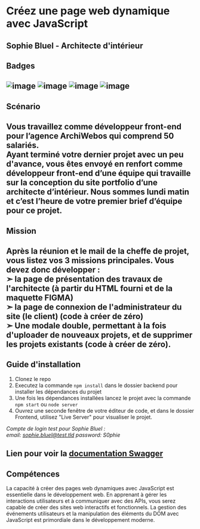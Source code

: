 # Créez une page web dynamique avec JavaScript
Sophie Bluel - Architecte d'intérieur
----
## Badges
![image](https://img.shields.io/badge/HTML5-E34F26?style=for-the-badge&logo=html5&logoColor=white)
![image](https://img.shields.io/badge/CSS3-1572B6?style=for-the-badge&logo=css3&logoColor=white)
![image](https://img.shields.io/badge/JavaScript-323330?style=for-the-badge&logo=javascript&logoColor=F7DF1E)
![image](https://img.shields.io/badge/Node.js-339933?style=for-the-badge&logo=nodedotjs&logoColor=white)
----
## Scénario
Vous travaillez comme développeur front-end pour l’agence ArchiWebos qui comprend 50 salariés.  
Ayant terminé votre dernier projet avec un peu d'avance, vous êtes envoyé en renfort comme développeur front-end d’une équipe qui travaille sur la conception du site portfolio d’une architecte d’intérieur. Nous sommes lundi matin et c’est l’heure de votre premier brief d’équipe pour ce projet.
----  
## Mission
Après la réunion et le mail de la cheffe de projet, vous listez vos 3 missions principales. Vous devez donc développer :  
  ➣ la page de présentation des travaux de l'architecte (à partir du HTML fourni et de la maquette FIGMA)  
  ➣ la page de connexion de l'administrateur du site (le client) (code à créer de zéro)  
  ➣ Une  modale double, permettant à la fois d'uploader de nouveaux projets, et de supprimer les projets existants (code à créer de zéro).  
  ---- 
## Guide d'installation
1. Clonez le repo  
2. Executez la commande `npm install` dans le dossier backend pour installer les dépendances du projet  
3. Une fois les dépendances installées lancez le projet avec la commande `npm start` ou `node server`
4. Ouvrez une seconde fenêtre de votre éditeur de code, et dans le dossier Frontend, utilisez "Live Server" pour visualiser le projet.
   
*Compte de login test pour Sophie Bluel :*  
*email: sophie.bluel@test.tld*
*password: S0phie*

Lien pour voir la [documentation Swagger](http://localhost:5678/api-docs/) 
----
## Compétences  
La capacité à créer des pages web dynamiques avec JavaScript est essentielle dans le développement web. 
En apprenant à gérer les interactions utilisateurs et à communiquer avec des APIs, vous serez capable de créer des sites web interactifs et fonctionnels. 
La gestion des événements utilisateurs et la manipulation des éléments du DOM avec JavaScript est primordiale dans le développement moderne.